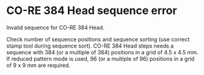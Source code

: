 # CO-RE 384 Head sequence error

Invalid sequence for CO-RE 384 Head.

&#x20;

Check number of sequence positions and sequence sorting (use correct stamp tool during sequence sort). CO-RE 384 Head steps needs a sequence with 384 (or a multiple of 384) positions in a grid of 4.5 x 4.5 mm. If reduced pattern mode is used, 96 (or a multiple of 96) positions in a grid of 9 x 9 mm are required.
